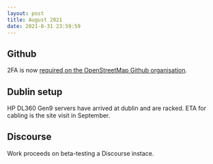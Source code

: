 ```yaml
---
layout: post
title: August 2021
date: 2021-8-31 23:59:59
---
```



## Github

2FA is now [required on the OpenStreetMap Github organisation](https://github.com/openstreetmap/operations/issues/540#issuecomment-896611305).

## Dublin setup
HP DL360 Gen9 servers have arrived at dublin and are racked. ETA for cabling is the site visit in September.

## Discourse

Work proceeds on beta-testing a Discourse instace.
